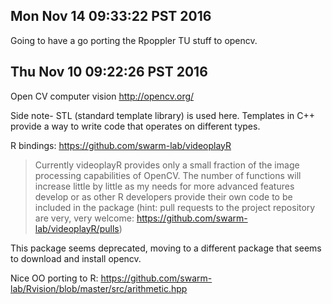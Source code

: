 ## Mon Nov 14 09:33:22 PST 2016

Going to have a go porting the Rpoppler TU stuff to opencv.


## Thu Nov 10 09:22:26 PST 2016

Open CV computer vision http://opencv.org/

Side note- STL (standard template library) is used here. Templates in C++
provide a way to write code that operates on different types.

R bindings: https://github.com/swarm-lab/videoplayR

> Currently videoplayR provides only a small fraction of the image processing
> capabilities of OpenCV. The number of functions will increase little by
> little as my needs for more advanced features develop or as other R
> developers provide their own code to be included in the package (hint: pull
> requests to the project repository are very, very welcome:
> https://github.com/swarm-lab/videoplayR/pulls)

This package seems deprecated, moving to a different package that seems to
download and install opencv.

Nice OO porting to R:
https://github.com/swarm-lab/Rvision/blob/master/src/arithmetic.hpp
